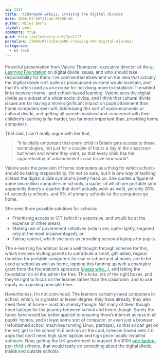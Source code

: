 ```yaml
---
id: 1117
title: 'XChange06 &#8211; Crossing the digital divides'
date: 2006-07-08T11:44:29+00:00
author: Miles Berry
layout: post 
comments: true
guid: http://milesberry.net/?p=1117
permalink: /2006/07/xchange06-crossing-the-digital-divides/
categories:
  - Ed Tech
---
```

<div class="weblog_title" style="color: #495865;">
  <h3 style="color: #1181aa;">
  </h3>
</div>

<div class="post" style="color: #495865;">
  <p>
    Powerful presentation from Valerie Thompson, executive director of the <a style="color: #008947;" href="http://web.archive.org/web/20060612213500/http://www.e-learningfoundation.com/">e-Learning Foundation</a> on digital divide issues, and who should take responsibility for them. I&#8217;ve commented elsewhere on the idea that actually the digitial divide isn&#8217;t quite as pronounced as some would maintain, and that it&#8217;s often used as an excuse for not doing more to establish IT-enabled links between home- and school-based learning. Valerie sees the digital divide as a subset of a wider social divide, and I think that cultural divide issues are far having a more significant impact on pupil attainment than home computers ever will. Addressing this sort of socio-economic or cultural divide, and getting all parents <em>involved</em> and <em>concerned</em> with their children&#8217;s learning is far harder, but far more important than, providing home computers.
  </p>
  
  <p>
    That said, I can&#8217;t really argue with her that,
  </p>
  
  <blockquote>
    <p>
      &#8220;It is vitally omportant that every child in Briatin gets access to these technologies, not just for a couiple of hours a day in the classroom but when and where they want, so that every child has the opporetunituy of advancement in our brave new world&#8221;.
    </p>
  </blockquote>
  
  <p>
    Valerie sees the provision of home computers as a thing for which schools should be taking responsibility. I&#8217;m not so sure, but it is one way of tackling at least the digital divide symptoms pretty head on. She quotes a figure of some two million computers in schools, a quater of which are portable (and apparently there&#8217;s a quarter that don&#8217;t actually work as well), yet only 20% of secondary schools, and 6% of primary schools let the computers go home.
  </p>
  
  <p>
    She sees three possible solutions for schools:
  </p>
  
  <ul>
    <li>
      Prioritising access to ICT (which is expensive, and would be at the expense of other areas),
    </li>
    <li>
      Making use of government initiatives (which are, quite rightly, targeted only at the most disadvantaged), or
    </li>
    <li>
      Taking control, which she sees as providing personal laptops for pupils.
    </li>
  </ul>
  
  <p>
    The e-learning foundation have a well thought through scheme for this, which involves inviting parents to contribute a small, gift-aided, regular donation for portable computers for use in school and at home, are to be used at school as well as home, topping this funding up with a charitable grant from the foundation&#8217;s sponsors (<a style="color: #008947;" href="http://web.archive.org/web/20060612213500/http://www.e-learningfoundation.com/default.cfm?fuseaction=custom.showcustompage&pageID=205">guess who&#8230;</a>), and letting the foundation do all the admin for free. This ticks lots of the right boxes, and they&#8217;re right to focus on the learner rather than the classroom, and to use equity as a guiding principle here.
  </p>
  
  <p>
    Nevertheless, I&#8217;m not convinced. The learners certainly need computers in school, which, to a greater or lesser degree, they have already, they also need them at home &#8211; most do already though. Not many of them though need laptops for the journey between school and home though. Surely the funds here would be better applied to ensuring there&#8217;s internet access in all pupils&#8217; homes, and at least some sort of computer, or even just a browser (refurbished school machines running Linux, perhaps), so that all can get on the net, get to the school VLE and run all the cool, browser based web 2.0 apps that don&#8217;t need high spec laptops and high price locally installed software. Now, getting the UK government to support the $100 <a style="color: #008947;" href="http://web.archive.org/web/20060612213500/http://laptop.org/">one-laptop-per-child scheme</a>, that would really do something about the digital divide, inside and outside schools.
  </p>
</div>